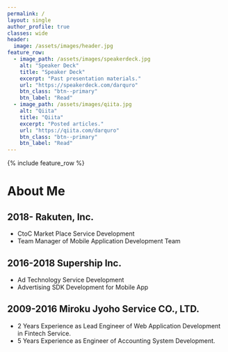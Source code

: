 ```yaml
---
permalink: /
layout: single
author_profile: true
classes: wide
header:
  image: /assets/images/header.jpg
feature_row:
  - image_path: /assets/images/speakerdeck.jpg
    alt: "Speaker Deck"
    title: "Speaker Deck"
    excerpt: "Past presentation materials."
    url: "https://speakerdeck.com/darquro"
    btn_class: "btn--primary"
    btn_label: "Read"
  - image_path: /assets/images/qiita.jpg
    alt: "Qiita"
    title: "Qiita"
    excerpt: "Posted articles."
    url: "https://qiita.com/darquro"
    btn_class: "btn--primary"
    btn_label: "Read"
---
```


{% include feature_row %}

# About Me

## 2018- Rakuten, Inc. 

- CtoC Market Place Service Development
- Team Manager of Mobile Application Development Team

## 2016-2018 Supership Inc.

- Ad Technology Service Development
- Advertising SDK Development for Mobile App

## 2009-2016 Miroku Jyoho Service CO., LTD.

- 2 Years Experience as Lead Engineer of Web Application Development in Fintech Service. 
- 5 Years Experience as Engineer of Accounting System Development.